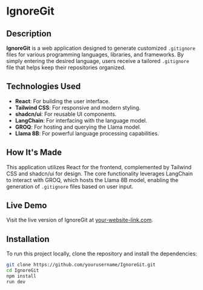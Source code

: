 # IgnoreGit

## Description
**IgnoreGit** is a web application designed to generate customized `.gitignore` files for various programming languages, libraries, and frameworks. By simply entering the desired language, users receive a tailored `.gitignore` file that helps keep their repositories organized.

## Technologies Used
- **React**: For building the user interface.
- **Tailwind CSS**: For responsive and modern styling.
- **shadcn/ui**: For reusable UI components.
- **LangChain**: For interfacing with the language model.
- **GROQ**: For hosting and querying the Llama model.
- **Llama 8B**: For powerful language processing capabilities.

## How It's Made
This application utilizes React for the frontend, complemented by Tailwind CSS and shadcn/ui for design. The core functionality leverages LangChain to interact with GROQ, which hosts the Llama 8B model, enabling the generation of `.gitignore` files based on user input.

## Live Demo
Visit the live version of IgnoreGit at [your-website-link.com](https://ignore-git.netlify.app/).

## Installation
To run this project locally, clone the repository and install the dependencies:
```bash
git clone https://github.com/yourusername/IgnoreGit.git
cd IgnoreGit
npm install
run dev
